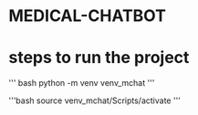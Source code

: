 # MEDICAL-CHATBOT

# steps to run the project

''' bash
python -m venv venv_mchat
'''

'''bash
source venv_mchat/Scripts/activate
'''